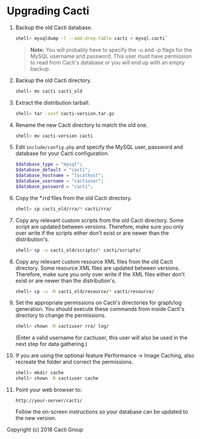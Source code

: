 # Upgrading Cacti

1. Backup the old Cacti database.

   ~~~sh
   shell> mysqldump -l --add-drop-table cacti > mysql.cacti`
   ~~~

   > **Note:** You will probably have to specify the -u and -p flags for the
   > MySQL username and password. This user must have permission to read from
   > Cacti's database or you will end up with an empty backup.

2. Backup the old Cacti directory.

   ~~~sh
   shell> mv cacti cacti_old
   ~~~

3. Extract the distribution tarball.

   ~~~sh
   shell> tar -xzvf cacti-version.tar.gz
   ~~~

4. Rename the new Cacti directory to match the old one.

   ~~~sh
   shell> mv cacti-version cacti
   ~~~

5. Edit `include/config.php` and specify the MySQL user, password and database
   for your Cacti configuration.

   ~~~php
   $database_type = "mysql";
   $database_default = "cacti";
   $database_hostname = "localhost";
   $database_username = "cactiuser";
   $database_password = "cacti";
   ~~~

6. Copy the *.rrd files from the old Cacti directory.

   ~~~sh
   shell> cp cacti_old/rra/* cacti/rra/
   ~~~

7. Copy any relevant custom scripts from the old Cacti directory. Some script
   are updated between versions. Therefore, make sure you only over write if
   the scripts either don't exist or are newer than the distribution's.

    ~~~sh
    shell> cp -u cacti_old/scripts/* cacti/scripts/
    ~~~

8. Copy any relevant custom resource XML files from the old Cacti directory.
   Some resource XML files are updated between versions. Therefore, make sure
   you only over write if the XML files either don't exist or are newer than
   the distribution's.

    ~~~sh
    shell> cp -u -R cacti_old/resource/* cacti/resource/
    ~~~

9. Set the appropriate permissions on Cacti's directories for graph/log
   generation. You should execute these commands from inside Cacti's directory
   to change the permissions.

   ~~~sh
   shell> chown -R cactiuser rra/ log/
   ~~~

   (Enter a valid username for cactiuser, this user will also be used in the
   next step for data gathering.)

10. If you are using the optional feature Performance -> Image Caching, also
    recreate the folder and correct the permissions.

    ~~~sh
    shell> mkdir cache
    shell> chown -R cactiuser cache
    ~~~

11. Point your web browser to:

    `http://your-server/cacti/`

    Follow the on-screen instructions so your database can be updated to the
    new version.

Copyright (c) 2018 Cacti Group
